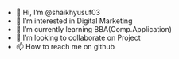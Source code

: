 - 👋 Hi, I’m @shaikhyusuf03
- 👀 I’m interested in Digital Marketing
- 🌱 I’m currently learning BBA(Comp.Application)
- 💞️ I’m looking to collaborate on Project 
- 📫 How to reach me on github

<!---
shaikhyusuf03/shaikhyusuf03 is a ✨ special ✨ repository because its `README.md` (this file) appears on your GitHub profile.
You can click the Preview link to take a look at your changes.
--->
